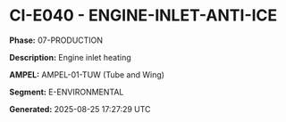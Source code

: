 # CI-E040 - ENGINE-INLET-ANTI-ICE

**Phase:** 07-PRODUCTION

**Description:** Engine inlet heating

**AMPEL:** AMPEL-01-TUW (Tube and Wing)

**Segment:** E-ENVIRONMENTAL

**Generated:** 2025-08-25 17:27:29 UTC
